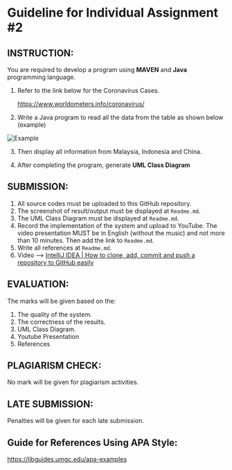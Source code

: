 
# Guideline for Individual Assignment #2

## INSTRUCTION:

You are required to develop a program using __MAVEN__ and __Java__ programming language. 

1. Refer to the link below for the Coronavirus Cases.  

   https://www.worldometers.info/coronavirus/


2. Write a Java program to read all the data from the table as shown below (example)

![Example](https://github.com/STIW3054-A192/stiw3054-assignment2-LimWenLiang/blob/master/images/Covid-19.png)

3. Then display all information from Malaysia, Indonesia and China.
 
4. After completing the program, generate __UML Class Diagram__


## SUBMISSION:

1. All source codes must be uploaded to this GitHub repository.
2. The screenshot of result/output must be displayed at `Readme.md`.
3. The UML Class Diagram must be displayed at `Readme.md`.
4. Record the implementation of the system and upload to YouTube. The video presentation MUST be in English (without the music) and not more than 10 minutes.  Then add the link to `Readme.md`.
5. Write all references at `Readme.md`.
6. Video --> [IntelliJ IDEA | How to clone, add, commit and push a repository to GitHub easily](https://youtu.be/RXV3Yusr0SI)


## EVALUATION:

The marks will be given based on the:
1. The quality of the system.
1. The correctness of the results.
1. UML Class Diagram.
1. Youtube Presentation
1. References

## PLAGIARISM CHECK:

No mark will be given for plagiarism activities.

## LATE SUBMISSION:

Penalties will be given for each late submission.

## Guide for References Using APA Style:

https://libguides.umgc.edu/apa-examples
